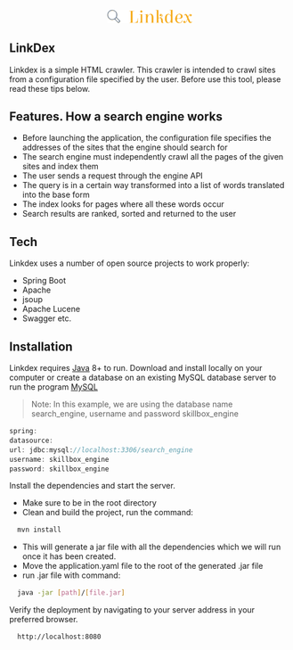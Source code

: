 <article class="markdown-body entry-content container-lg" itemprop="text"><p align="center" dir="auto">
<img src="src/main/resources/images/path1269.png" alt="Awesome" data-canonical-src="https://awesome.re/badge.svg" style="max-width: 30%;">
<p align="center" dir="auto">

</p>

# LinkDex

Linkdex is a simple HTML crawler. This crawler is intended to crawl sites from a configuration file specified by the user. Before use this tool, please read these tips below.


## Features. How a search engine works
- Before launching the application, the configuration file specifies the addresses of the sites that the engine should search for
- The search engine must independently crawl all the pages of the given sites and index them
- The user sends a request through the engine API
- The query is in a certain way transformed into a list of words translated into the base form
- The index looks for pages where all these words occur
- Search results are ranked, sorted and returned to the user

## Tech
Linkdex uses a number of open source projects to work properly:
- Spring Boot
- Apache
- jsoup
- Apache Lucene
- Swagger 
etc.
## Installation

Linkdex requires [Java](https://www.java.com/ru/download/ie_manual.jsp?locale=ru) 8+ to run.
Download and install locally on your computer or create a database on an existing MySQL database server to run the program
[MySQL](https://dev.mysql.com/downloads/mysql/)
> Note: In this example, we are using the database name search_engine, username and password skillbox_engine
> 
```java 
spring:
datasource:
url: jdbc:mysql://localhost:3306/search_engine
username: skillbox_engine
password: skillbox_engine
```

Install the dependencies and start the server.
- Make sure to be in the root directory
- Clean and build the project, run the command:
```sh
  mvn install
```
- This will generate a jar file with all the dependencies which we will run once it has been created.
- Move the application.yaml file to the root of the generated .jar file
- run .jar file with command:
```sh
  java -jar [path]/[file.jar]
```
Verify the deployment by navigating to your server address in
your preferred browser.
```sh
  http://localhost:8080
```
</article>